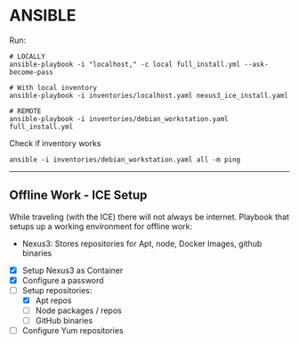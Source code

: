 # ANSIBLE

Run:
```SHELL
# LOCALLY
ansible-playbook -i "localhost," -c local full_install.yml --ask-become-pass

# With local inventory
ansible-playbook -i inventories/localhost.yaml nexus3_ice_install.yaml

# REMOTE
ansible-playbook -i inventories/debian_workstation.yaml full_install.yml
```

Check if inventory works
```SHELL
ansible -i inventories/debian_workstation.yaml all -m ping
```


---

## Offline Work - ICE Setup
While traveling (with the ICE) there will not always be internet.
Playbook that setups up a working environment for offline work:
- Nexus3: Stores repositories for Apt, node, Docker Images, github binaries

- [X] Setup Nexus3 as Container
- [X] Configure a password
- [ ] Setup repositories:
    - [X] Apt repos
    - [ ] Node packages / repos
    - [ ] GitHub binaries
- [ ] Configure Yum repositories
